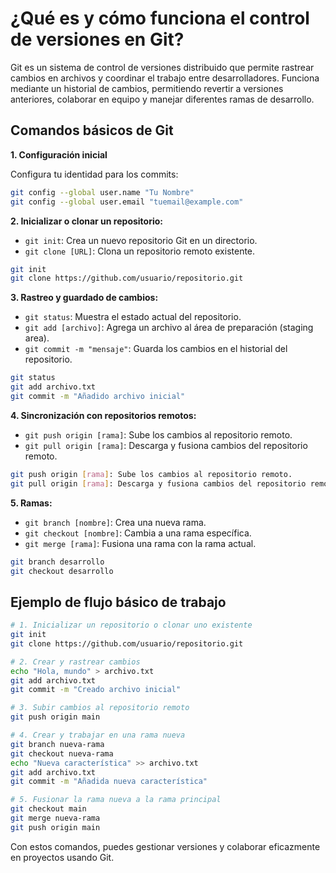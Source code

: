 # ¿Qué es y cómo funciona el control de versiones en Git?

Git es un sistema de control de versiones distribuido que permite rastrear cambios en archivos y coordinar el trabajo entre desarrolladores. Funciona mediante un historial de cambios, permitiendo revertir a versiones anteriores, colaborar en equipo y manejar diferentes ramas de desarrollo.

## Comandos básicos de Git

**1. Configuración inicial**  

Configura tu identidad para los commits:  

```bash
git config --global user.name "Tu Nombre"
git config --global user.email "tuemail@example.com"
```

**2. Inicializar o clonar un repositorio:**

- `git init`: Crea un nuevo repositorio Git en un directorio.
- `git clone [URL]`: Clona un repositorio remoto existente.

```bash
git init
git clone https://github.com/usuario/repositorio.git
```

**3. Rastreo y guardado de cambios:**

- `git status`: Muestra el estado actual del repositorio.
- `git add [archivo]`: Agrega un archivo al área de preparación (staging area).
- `git commit -m "mensaje"`: Guarda los cambios en el historial del repositorio.

```bash
git status
git add archivo.txt
git commit -m "Añadido archivo inicial"
```

**4. Sincronización con repositorios remotos:**

- `git push origin [rama]`: Sube los cambios al repositorio remoto.
- `git pull origin [rama]`: Descarga y fusiona cambios del repositorio remoto.

```bash
git push origin [rama]: Sube los cambios al repositorio remoto.
git pull origin [rama]: Descarga y fusiona cambios del repositorio remoto.
```

**5. Ramas:**

- `git branch [nombre]`: Crea una nueva rama.
- `git checkout [nombre]`: Cambia a una rama específica.
- `git merge [rama]`: Fusiona una rama con la rama actual.

```bash
git branch desarrollo
git checkout desarrollo
```

## Ejemplo de flujo básico de trabajo

```bash
# 1. Inicializar un repositorio o clonar uno existente
git init
git clone https://github.com/usuario/repositorio.git

# 2. Crear y rastrear cambios
echo "Hola, mundo" > archivo.txt
git add archivo.txt
git commit -m "Creado archivo inicial"

# 3. Subir cambios al repositorio remoto
git push origin main

# 4. Crear y trabajar en una rama nueva
git branch nueva-rama
git checkout nueva-rama
echo "Nueva característica" >> archivo.txt
git add archivo.txt
git commit -m "Añadida nueva característica"

# 5. Fusionar la rama nueva a la rama principal
git checkout main
git merge nueva-rama
git push origin main
```

Con estos comandos, puedes gestionar versiones y colaborar eficazmente en proyectos usando Git.
